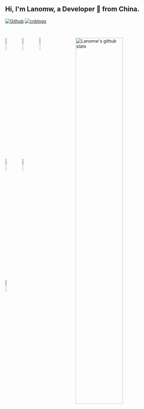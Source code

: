 <!-- Your title -->
## Hi, I'm Lanomw, a Developer 🚀 from China.

<!-- Your badges
You can use the website to generate badges: https://shields.io/
-->

[![Github](https://img.shields.io/badge/-Github-000?style=flat&logo=Github&logoColor=white)](https://github.com/lanomw)
[![cnblogs](https://img.shields.io/badge/B-cnblogs-blue)](https://www.cnblogs.com/lanomw)

&nbsp;


<!-- Your github readme stats
You can use this api: https://github.com/anuraghazra/github-readme-stats
-->
<p>
  <a href="https://github.com/lanomw">
    <img width="55%" align="right" alt="Lanomw's github stats" src="https://github-readme-stats.vercel.app/api?username=lanomw&show_icons=true&hide_border=true" />
  </a>
  
  <!-- Your languages and tools. Be careful with the alignment. 
  You can use this sites to get logos: https://www.vectorlogo.zone or https://simpleicons.org/
  -->
  <code><img width="10%" src="https://www.vectorlogo.zone/logos/nodejs/nodejs-ar21.svg"></code>
  <code><img width="10%" src="https://www.vectorlogo.zone/logos/vuejs/vuejs-ar21.svg"></code>
  <code><img width="10%" src="https://www.vectorlogo.zone/logos/reactjs/reactjs-ar21.svg"></code>
  <br />
  <code><img width="10%" src="https://www.vectorlogo.zone/logos/mysql/mysql-ar21.svg"></code>
  <code><img width="10%" src="https://www.vectorlogo.zone/logos/json/json-ar21.svg"></code>
  <br />
  <code><img width="10%" src="https://www.vectorlogo.zone/logos/git-scm/git-scm-ar21.svg"></code>
</p>
